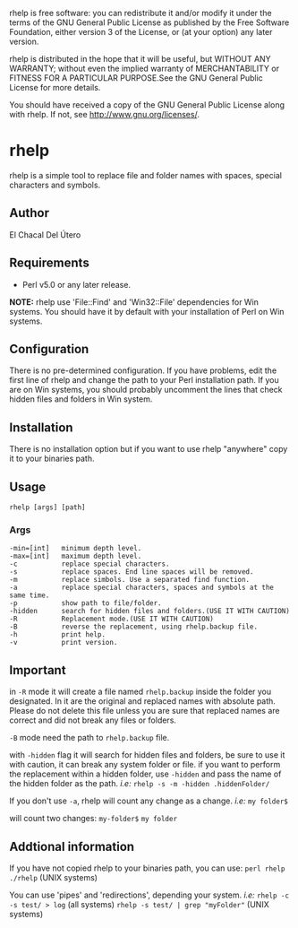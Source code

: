 rhelp is free software: you can redistribute it and/or modify
it under the terms of the GNU General Public License as published by
the Free Software Foundation, either version 3 of the License, or
(at your option) any later version.

rhelp is distributed in the hope that it will be useful,
but WITHOUT ANY WARRANTY; without even the implied warranty of
MERCHANTABILITY or FITNESS FOR A PARTICULAR PURPOSE.See the
GNU General Public License for more details.

You should have received a copy of the GNU General Public License
along with rhelp. If not, see <http://www.gnu.org/licenses/>.


rhelp
====================================
rhelp is a simple tool to replace file and folder names with spaces, special characters and symbols.

Author
------------------------------------
El Chacal Del Útero

Requirements
------------------------------------
* Perl v5.0 or any later release.

**NOTE:** rhelp use 'File::Find' and 'Win32::File' dependencies for Win systems.
You should have it by default with your installation of Perl on Win systems.

Configuration
------------------------------------
There is no pre-determined configuration. If you have problems,
edit the first line of rhelp and change the path to your Perl installation path.
If you are on Win systems, you should probably uncomment the lines that check hidden files and folders in Win system.

Installation
------------------------------------
There is no installation option but if you want to use rhelp "anywhere" copy it to your binaries path.

Usage
------------------------------------
`rhelp [args] [path]`

### Args
    -min=[int]   minimum depth level.
    -max=[int]   maximum depth level.
    -c           replace special characters.
    -s           replace spaces. End line spaces will be removed.
    -m           replace simbols. Use a separated find function.
    -a           replace special characters, spaces and symbols at the same time.
    -p           show path to file/folder.
    -hidden      search for hidden files and folders.(USE IT WITH CAUTION)
    -R           Replacement mode.(USE IT WITH CAUTION)
    -B           reverse the replacement, using rhelp.backup file.
    -h           print help.
    -v           print version.

Important
------------------------------------
in `-R` mode it will create a file named `rhelp.backup` inside the folder you designated. In it are the original and replaced names with absolute path.
Please do not delete this file unless you are sure that replaced names are correct and did not break any files or folders.

`-B` mode need the path to `rhelp.backup` file.

with `-hidden` flag it will search for hidden files and folders, be sure to use it with caution, it can break any system folder or file.
if you want to perform the replacement within a hidden folder, use `-hidden` and pass the name of the hidden folder as the path.
_i.e:_
`rhelp -s -m -hidden .hiddenFolder/`

If you don't use `-a`, rhelp will count any change as a change.
_i.e:_
`my folder$`

will count two changes:
`my-folder$`
`my folder`

Addtional information
------------------------------------
If you have not copied rhelp to your binaries path, you can use:
`perl rhelp`
`./rhelp` (UNIX systems)

You can use 'pipes' and 'redirections', depending your system.
_i.e:_
`rhelp -c -s test/ > log` (all systems)
`rhelp -s test/ | grep "myFolder"` (UNIX systems)
